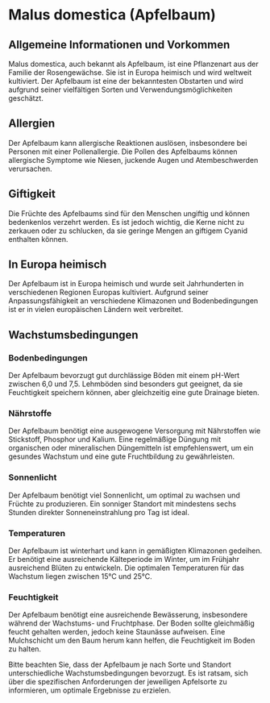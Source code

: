 # Malus domestica (Apfelbaum)

## Allgemeine Informationen und Vorkommen
Malus domestica, auch bekannt als Apfelbaum, ist eine Pflanzenart aus der Familie der Rosengewächse. Sie ist in Europa heimisch und wird weltweit kultiviert. Der Apfelbaum ist eine der bekanntesten Obstarten und wird aufgrund seiner vielfältigen Sorten und Verwendungsmöglichkeiten geschätzt.

## Allergien
Der Apfelbaum kann allergische Reaktionen auslösen, insbesondere bei Personen mit einer Pollenallergie. Die Pollen des Apfelbaums können allergische Symptome wie Niesen, juckende Augen und Atembeschwerden verursachen.

## Giftigkeit
Die Früchte des Apfelbaums sind für den Menschen ungiftig und können bedenkenlos verzehrt werden. Es ist jedoch wichtig, die Kerne nicht zu zerkauen oder zu schlucken, da sie geringe Mengen an giftigem Cyanid enthalten können.

## In Europa heimisch
Der Apfelbaum ist in Europa heimisch und wurde seit Jahrhunderten in verschiedenen Regionen Europas kultiviert. Aufgrund seiner Anpassungsfähigkeit an verschiedene Klimazonen und Bodenbedingungen ist er in vielen europäischen Ländern weit verbreitet.

## Wachstumsbedingungen
### Bodenbedingungen
Der Apfelbaum bevorzugt gut durchlässige Böden mit einem pH-Wert zwischen 6,0 und 7,5. Lehmböden sind besonders gut geeignet, da sie Feuchtigkeit speichern können, aber gleichzeitig eine gute Drainage bieten.

### Nährstoffe
Der Apfelbaum benötigt eine ausgewogene Versorgung mit Nährstoffen wie Stickstoff, Phosphor und Kalium. Eine regelmäßige Düngung mit organischen oder mineralischen Düngemitteln ist empfehlenswert, um ein gesundes Wachstum und eine gute Fruchtbildung zu gewährleisten.

### Sonnenlicht
Der Apfelbaum benötigt viel Sonnenlicht, um optimal zu wachsen und Früchte zu produzieren. Ein sonniger Standort mit mindestens sechs Stunden direkter Sonneneinstrahlung pro Tag ist ideal.

### Temperaturen
Der Apfelbaum ist winterhart und kann in gemäßigten Klimazonen gedeihen. Er benötigt eine ausreichende Kälteperiode im Winter, um im Frühjahr ausreichend Blüten zu entwickeln. Die optimalen Temperaturen für das Wachstum liegen zwischen 15°C und 25°C.

### Feuchtigkeit
Der Apfelbaum benötigt eine ausreichende Bewässerung, insbesondere während der Wachstums- und Fruchtphase. Der Boden sollte gleichmäßig feucht gehalten werden, jedoch keine Staunässe aufweisen. Eine Mulchschicht um den Baum herum kann helfen, die Feuchtigkeit im Boden zu halten.

Bitte beachten Sie, dass der Apfelbaum je nach Sorte und Standort unterschiedliche Wachstumsbedingungen bevorzugt. Es ist ratsam, sich über die spezifischen Anforderungen der jeweiligen Apfelsorte zu informieren, um optimale Ergebnisse zu erzielen.
